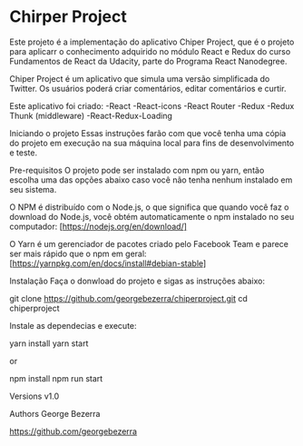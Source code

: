 # Chirper Project

Este projeto é a implementação do aplicativo Chiper Project, que é o projeto para aplicarr o conhecimento adquirido no módulo React e Redux  do curso Fundamentos de React da Udacity, parte do Programa React Nanodegree.

Chiper Project é um aplicativo que simula uma versão simplificada do Twitter. Os usuários poderá criar comentários, editar comentários e curtir.

Este aplicativo foi criado:
-React
-React-icons
-React Router
-Redux
-Redux Thunk (middleware)
-React-Redux-Loading

Iniciando o projeto
Essas instruções farão com que você tenha uma cópia do projeto em execução na sua máquina local para fins de desenvolvimento e teste.

Pre-requisitos
O projeto pode ser instalado com npm ou yarn, então escolha uma das opções abaixo caso você não tenha nenhum instalado em seu sistema.

O NPM é distribuído com o Node.js, o que significa que quando você faz o download do Node.js, você obtém automaticamente o npm instalado
no seu computador: [https://nodejs.org/en/download/]

O Yarn é um gerenciador de pacotes criado pelo Facebook Team e parece ser mais rápido que o npm em geral:
[https://yarnpkg.com/en/docs/install#debian-stable]


Instalação
Faça o donwload do projeto e sigas as instruções abaixo:

git clone https://github.com/georgebezerra/chiperproject.git
cd chiperproject

Instale as dependecias e execute:

yarn install
yarn start

or

npm install
npm run start

Versions
v1.0

Authors
George Bezerra

https://github.com/georgebezerra
